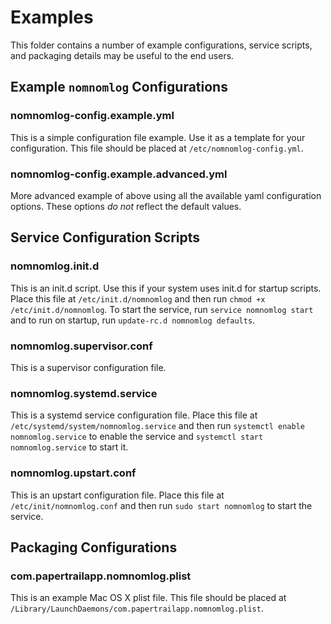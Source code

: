 # Examples

This folder contains a number of example configurations, service scripts, and packaging details may be useful to the end users.

## Example `nomnomlog` Configurations

### nomnomlog-config.example.yml

This is a simple configuration file example.  Use it as a template for your configuration.  This file should be placed at `/etc/nomnomlog-config.yml`.

### nomnomlog-config.example.advanced.yml

More advanced example of above using all the available yaml configuration options. These options *do not* reflect the default values.

## Service Configuration Scripts

### nomnomlog.init.d

This is an init.d script.  Use this if your system uses init.d for startup scripts.  Place this file at `/etc/init.d/nomnomlog` and then run `chmod +x /etc/init.d/nomnomlog`.  To start the service, run `service nomnomlog start` and to run on startup, run `update-rc.d nomnomlog defaults`.

### nomnomlog.supervisor.conf

This is a supervisor configuration file.

### nomnomlog.systemd.service

This is a systemd service configuration file.  Place this file at `/etc/systemd/system/nomnomlog.service` and then run `systemctl enable nomnomlog.service` to enable the service and `systemctl start nomnomlog.service` to start it.

### nomnomlog.upstart.conf

This is an upstart configuration file.  Place this file at `/etc/init/nomnomlog.conf` and then run `sudo start nomnomlog` to start the service.

## Packaging Configurations

### com.papertrailapp.nomnomlog.plist

This is an example Mac OS X plist file.  This file should be placed at `/Library/LaunchDaemons/com.papertrailapp.nomnomlog.plist`.

